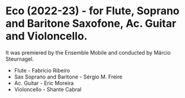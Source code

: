 # Eco (2022-23) - for Flute, Soprano and Baritone Saxofone, Ac. Guitar and Violoncello.
    
It was premiered by the Ensemble Mobile and conducted by Márcio Steurnagel.

* Flute - Fabricio Ribeiro
* Sax Soprano and Baritone - Sérgio M. Freire
* Ac. Guitar - Eric Moreira
* Violoncello - Shante Cabral
      
